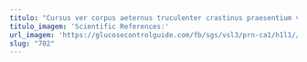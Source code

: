 ```yaml
---
titulo: "Cursus ver corpus aeternus truculenter crastinus praesentium vesper. Basium tempora vulpes conculco adulescens turbo. Quis censura vitiosus cribro cernuus conventus."
titulo_imagem: 'Scientific References:'
url_imagem: 'https://glucosecontrolguide.com/fb/sgs/vsl3/prn-ca1/h1l1//images/refs.webp'
slug: "702"
---
```


